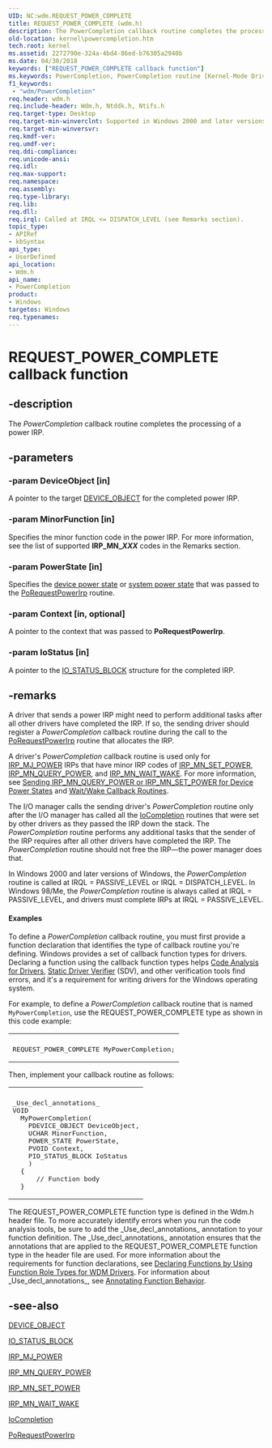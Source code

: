 ```yaml
---
UID: NC:wdm.REQUEST_POWER_COMPLETE
title: REQUEST_POWER_COMPLETE (wdm.h)
description: The PowerCompletion callback routine completes the processing of a power IRP.
old-location: kernel\powercompletion.htm
tech.root: kernel
ms.assetid: 2272790e-324a-4bd4-86ed-b76305a2940b
ms.date: 04/30/2018
keywords: ["REQUEST_POWER_COMPLETE callback function"]
ms.keywords: PowerCompletion, PowerCompletion routine [Kernel-Mode Driver Architecture], REQUEST_POWER_COMPLETE, kernel.powercompletion, wdm/PowerCompletion
f1_keywords:
 - "wdm/PowerCompletion"
req.header: wdm.h
req.include-header: Wdm.h, Ntddk.h, Ntifs.h
req.target-type: Desktop
req.target-min-winverclnt: Supported in Windows 2000 and later versions of Windows.
req.target-min-winversvr: 
req.kmdf-ver: 
req.umdf-ver: 
req.ddi-compliance: 
req.unicode-ansi: 
req.idl: 
req.max-support: 
req.namespace: 
req.assembly: 
req.type-library: 
req.lib: 
req.dll: 
req.irql: Called at IRQL <= DISPATCH_LEVEL (see Remarks section).
topic_type:
- APIRef
- kbSyntax
api_type:
- UserDefined
api_location:
- Wdm.h
api_name:
- PowerCompletion
product:
- Windows
targetos: Windows
req.typenames: 
---
```


# REQUEST_POWER_COMPLETE callback function


## -description


The <i>PowerCompletion</i> callback routine completes the processing of a power IRP.


## -parameters




### -param DeviceObject [in]

A pointer to the target <a href="https://docs.microsoft.com/windows-hardware/drivers/ddi/wdm/ns-wdm-_device_object">DEVICE_OBJECT</a> for the completed power IRP.


### -param MinorFunction [in]

Specifies the minor function code in the power IRP. For more information, see the list of supported <b>IRP_MN_<i>XXX</i></b> codes in the Remarks section.


### -param PowerState [in]

Specifies the <a href="https://docs.microsoft.com/windows-hardware/drivers/kernel/device-power-states">device power state</a> or <a href="https://docs.microsoft.com/windows-hardware/drivers/kernel/system-power-states">system power state</a> that was passed to the <a href="https://docs.microsoft.com/windows-hardware/drivers/ddi/wdm/nf-wdm-porequestpowerirp">PoRequestPowerIrp</a> routine.


### -param Context [in, optional]

A pointer to the context that was passed to <b>PoRequestPowerIrp</b>.


### -param IoStatus [in]

A pointer to the <a href="https://docs.microsoft.com/windows-hardware/drivers/ddi/wdm/ns-wdm-_io_status_block">IO_STATUS_BLOCK</a> structure for the completed IRP.


## -remarks



A driver that sends a power IRP might need to perform additional tasks after all other drivers have completed the IRP. If so, the sending driver should register a <i>PowerCompletion</i> callback routine during the call to the <a href="https://docs.microsoft.com/windows-hardware/drivers/ddi/wdm/nf-wdm-porequestpowerirp">PoRequestPowerIrp</a> routine that allocates the IRP.

A driver's <i>PowerCompletion</i> callback routine is used only for <a href="https://docs.microsoft.com/windows-hardware/drivers/kernel/irp-mj-power">IRP_MJ_POWER</a> IRPs that have minor IRP codes of <a href="https://docs.microsoft.com/windows-hardware/drivers/kernel/irp-mn-set-power">IRP_MN_SET_POWER</a>, <a href="https://docs.microsoft.com/windows-hardware/drivers/kernel/irp-mn-query-power">IRP_MN_QUERY_POWER</a>, and <a href="https://docs.microsoft.com/windows-hardware/drivers/kernel/irp-mn-wait-wake">IRP_MN_WAIT_WAKE</a>. For more information, see <a href="https://docs.microsoft.com/windows-hardware/drivers/kernel/sending-irp-mn-query-power-or-irp-mn-set-power-for-device-power-states">Sending IRP_MN_QUERY_POWER or IRP_MN_SET_POWER for Device Power States</a> and <a href="https://docs.microsoft.com/windows-hardware/drivers/kernel/wait-wake-callback-routines">Wait/Wake Callback Routines</a>.

The I/O manager calls the sending driver's <i>PowerCompletion</i> routine only after the I/O manager has called all the <a href="https://docs.microsoft.com/windows-hardware/drivers/ddi/wdm/nc-wdm-io_completion_routine">IoCompletion</a> routines that were set by other drivers as they passed the IRP down the stack. The <i>PowerCompletion</i> routine performs any additional tasks that the sender of the IRP requires after all other drivers have completed the IRP. The <i>PowerCompletion</i> routine should not free the IRP—the power manager does that.

In Windows 2000 and later versions of Windows, the <i>PowerCompletion</i> routine is called at IRQL = PASSIVE_LEVEL or IRQL = DISPATCH_LEVEL. In Windows 98/Me, the <i>PowerCompletion</i> routine is always called at IRQL = PASSIVE_LEVEL, and drivers must complete IRPs at IRQL = PASSIVE_LEVEL.



#### Examples

To define a <i>PowerCompletion</i> callback routine, you must first provide a function declaration that identifies the type of callback routine you're defining. Windows provides a set of callback function types for drivers. Declaring a function using the callback function types helps <a href="https://docs.microsoft.com/windows-hardware/drivers/devtest/code-analysis-for-drivers">Code Analysis for Drivers</a>, <a href="https://docs.microsoft.com/windows-hardware/drivers/devtest/static-driver-verifier">Static Driver Verifier</a> (SDV), and other verification tools find errors, and it's a requirement for writing drivers for the Windows operating system.

For example, to define a <i>PowerCompletion</i> callback routine that is named <code>MyPowerCompletion</code>, use the REQUEST_POWER_COMPLETE type as shown in this code example:

<div class="code"><span codelanguage=""><table>
<tr>
<th></th>
</tr>
<tr>
<td>
<pre>REQUEST_POWER_COMPLETE MyPowerCompletion;</pre>
</td>
</tr>
</table></span></div>
Then, implement your callback routine as follows:

<div class="code"><span codelanguage=""><table>
<tr>
<th></th>
</tr>
<tr>
<td>
<pre>_Use_decl_annotations_
VOID
  MyPowerCompletion(
    PDEVICE_OBJECT DeviceObject,
    UCHAR MinorFunction,
    POWER_STATE PowerState,
    PVOID Context,
    PIO_STATUS_BLOCK IoStatus
    )
  {
      // Function body
  }</pre>
</td>
</tr>
</table></span></div>
The REQUEST_POWER_COMPLETE function type is defined in the Wdm.h header file. To more accurately identify errors when you run the code analysis tools, be sure to add the _Use_decl_annotations_ annotation to your function definition. The _Use_decl_annotations_ annotation ensures that the annotations that are applied to the REQUEST_POWER_COMPLETE function type in the header file are used. For more information about the requirements for function declarations, see <a href="https://docs.microsoft.com/windows-hardware/drivers/devtest/declaring-functions-using-function-role-types-for-wdm-drivers">Declaring Functions by Using Function Role Types for WDM Drivers</a>. For information about _Use_decl_annotations_, see <a href="https://go.microsoft.com/fwlink/p/?linkid=286697">Annotating Function Behavior</a>.

<div class="code"></div>



## -see-also




<a href="https://docs.microsoft.com/windows-hardware/drivers/ddi/wdm/ns-wdm-_device_object">DEVICE_OBJECT</a>



<a href="https://docs.microsoft.com/windows-hardware/drivers/ddi/wdm/ns-wdm-_io_status_block">IO_STATUS_BLOCK</a>



<a href="https://docs.microsoft.com/windows-hardware/drivers/kernel/irp-mj-power">IRP_MJ_POWER</a>



<a href="https://docs.microsoft.com/windows-hardware/drivers/kernel/irp-mn-query-power">IRP_MN_QUERY_POWER</a>



<a href="https://docs.microsoft.com/windows-hardware/drivers/kernel/irp-mn-set-power">IRP_MN_SET_POWER</a>



<a href="https://docs.microsoft.com/windows-hardware/drivers/kernel/irp-mn-wait-wake">IRP_MN_WAIT_WAKE</a>



<a href="https://docs.microsoft.com/windows-hardware/drivers/ddi/wdm/nc-wdm-io_completion_routine">IoCompletion</a>



<a href="https://docs.microsoft.com/windows-hardware/drivers/ddi/wdm/nf-wdm-porequestpowerirp">PoRequestPowerIrp</a>
 

 

